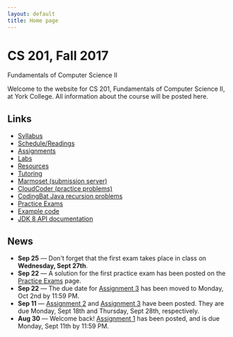```yaml
---
layout: default
title: Home page
---
```


# CS 201, Fall 2017

<div id="subtitle">Fundamentals of Computer Science II</div>

Welcome to the website for CS 201, Fundamentals of Computer Science II, at York College.  All information about the course will be posted here.

## Links

* [Syllabus](syllabus.html)
* [Schedule/Readings](schedule.html)
* [Assignments](assign/index.html)
* [Labs](labs/index.html)
* [Resources](resources/index.html)
* [Tutoring](tutoring.html)
* [Marmoset (submission server)](https://cs.ycp.edu/marmoset)
* [CloudCoder (practice problems)](https://cs.ycp.edu/cloudcoder)
* [CodingBat Java recursion problems](http://codingbat.com/java/Recursion-1)
* [Practice Exams](practice/index.html)
* [Example code](examples/index.html)
* [JDK 8 API documentation](https://docs.oracle.com/javase/8/docs/api/)

## News

* **Sep 25** &mdash; Don't forget that the first exam takes place in class on **Wednesday, Sept 27th**.
* **Sep 22** &mdash; A solution for the first practice exam has been posted on the [Practice Exams](practice/index.html) page.
* **Sep 22** &mdash; The due date for [Assignment 3](assign/assign03.html) has been moved to Monday, Oct 2nd by 11:59 PM.
* **Sep 11** &mdash; [Assignment 2](assign/assign02.html) and [Assignment 3](assign/assign03.html) have been posted. They are due Monday, Sept 18th and Thursday, Sept 28th, respectively.
* **Aug 30** &mdash; Welcome back!  [Assignment 1](assign/assign01.html) has been posted, and is due Monday, Sept 11th by 11:59 PM.
